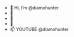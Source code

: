 - 👋 Hi, I’m @diamohunter
- 👀 
- 🌱 
- 💞️ 
- 📫 YOUTUBE @diamohunter

<!---
diamohunter/diamohunter is a ✨ special ✨ repository because its `README.md` (this file) appears on your GitHub profile.
You can click the Preview link to take a look at your changes.
--->
